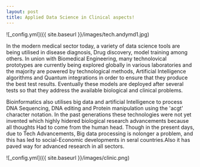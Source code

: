 ```yaml
---
layout: post
title: Applied Data Science in Clinical aspects!
---
```


![_config.yml]({{ site.baseurl }}/images/tech.andymd1.jpg)
<p>In the modern medical sector today, a variety of data science tools are being utilised in disease diagnosis, Drug discovery, model training among others.
In union with Biomedical Engineering, many technolovical prototypes are currently being explored globally in various laboratories and the majority are powered by technological methods, Artificial Intelligence algorithms and Quantum integrations in order to ensure that they produce the best test results.
Eventually these models are deployed after several tests so that they address the available biological and clinical problems.</p>
<p>Bioinformatics also utilises big data and artificial Intelligence to process DNA Sequencing, DNA editing and Protein manipulation using the 'acgt' character notation. In the past generations these technologies were not yet invented which highly hidered biological research advancements because all thoughts
Had to come from the human head. Though in the present days, due to Tech Advancements, Big data processing is nolonger a problem, and this has led to social-Economic developments in seral countries.Also it has paved way for advanced research in all sectors.


![_config.yml]({{ site.baseurl }}/images/clinic.png)

